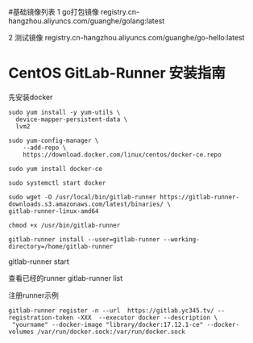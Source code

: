 #基础镜像列表
1 go打包镜像
registry.cn-hangzhou.aliyuncs.com/guanghe/golang:latest

2 测试镜像
registry.cn-hangzhou.aliyuncs.com/guanghe/go-hello:latest

# CentOS GitLab-Runner 安装指南
先安装docker
```$xslt
sudo yum install -y yum-utils \
  device-mapper-persistent-data \
  lvm2
```
```$xslt
sudo yum-config-manager \
    --add-repo \
    https://download.docker.com/linux/centos/docker-ce.repo
```

```$xslt
sudo yum install docker-ce
```

```$xslt
sudo systemctl start docker
```


```$xslt
sudo wget -O /usr/local/bin/gitlab-runner https://gitlab-runner-downloads.s3.amazonaws.com/latest/binaries/ \
gitlab-runner-linux-amd64
```

```$xslt
chmod +x /usr/bin/gitlab-runner
```

```$xslt
gitlab-runner install --user=gitlab-runner --working-directory=/home/gitlab-runner
```

gitlab-runner start

查看已经的runner 
gitlab-runner  list 

注册runner示例
```$xslt
gitlab-runner register -n --url  https://gitlab.yc345.tv/ --registration-token -XXX  --executor docker --description \
 "yourname" --docker-image "library/docker:17.12.1-ce" --docker-volumes /var/run/docker.sock:/var/run/docker.sock
```